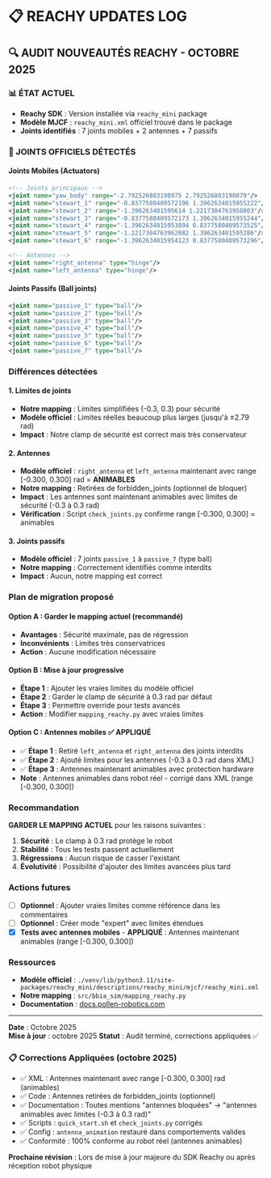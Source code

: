 # 📋 REACHY UPDATES LOG

## 🔍 **AUDIT NOUVEAUTÉS REACHY - OCTOBRE 2025**

### **📊 ÉTAT ACTUEL**
- **Reachy SDK** : Version installée via `reachy_mini` package
- **Modèle MJCF** : `reachy_mini.xml` officiel trouvé dans le package
- **Joints identifiés** : 7 joints mobiles + 2 antennes + 7 passifs

### **🔧 JOINTS OFFICIELS DÉTECTÉS**

#### **Joints Mobiles (Actuators)**
```xml
<!-- Joints principaux -->
<joint name="yaw_body" range="-2.792526803190975 2.792526803190879"/>
<joint name="stewart_1" range="-0.8377580409572196 1.3962634015955222"/>
<joint name="stewart_2" range="-1.396263401595614 1.2217304763958803"/>
<joint name="stewart_3" range="-0.8377580409572173 1.3962634015955244"/>
<joint name="stewart_4" range="-1.3962634015953894 0.8377580409573525"/>
<joint name="stewart_5" range="-1.2217304763962082 1.396263401595286"/>
<joint name="stewart_6" range="-1.3962634015954123 0.8377580409573296"/>

<!-- Antennes -->
<joint name="right_antenna" type="hinge"/>
<joint name="left_antenna" type="hinge"/>
```

#### **Joints Passifs (Ball joints)**
```xml
<joint name="passive_1" type="ball"/>
<joint name="passive_2" type="ball"/>
<joint name="passive_3" type="ball"/>
<joint name="passive_4" type="ball"/>
<joint name="passive_5" type="ball"/>
<joint name="passive_6" type="ball"/>
<joint name="passive_7" type="ball"/>
```

### **Différences détectées**

#### **1. Limites de joints**
- **Notre mapping** : Limites simplifiées (-0.3, 0.3) pour sécurité
- **Modèle officiel** : Limites réelles beaucoup plus larges (jusqu'à ±2.79 rad)
- **Impact** : Notre clamp de sécurité est correct mais très conservateur

#### **2. Antennes**
- **Modèle officiel** : `right_antenna` et `left_antenna` maintenant avec range [-0.300, 0.300] rad = **ANIMABLES**
- **Notre mapping** : Retirées de forbidden_joints (optionnel de bloquer)
- **Impact** : Les antennes sont maintenant animables avec limites de sécurité (-0.3 à 0.3 rad)
- **Vérification** : Script `check_joints.py` confirme range [-0.300, 0.300] = animables

#### **3. Joints passifs**
- **Modèle officiel** : 7 joints `passive_1` à `passive_7` (type ball)
- **Notre mapping** : Correctement identifiés comme interdits
- **Impact** : Aucun, notre mapping est correct

### **Plan de migration proposé**

#### **Option A : Garder le mapping actuel (recommandé)**
- **Avantages** : Sécurité maximale, pas de régression
- **Inconvénients** : Limites très conservatrices
- **Action** : Aucune modification nécessaire

#### **Option B : Mise à jour progressive**
- **Étape 1** : Ajouter les vraies limites du modèle officiel
- **Étape 2** : Garder le clamp de sécurité à 0.3 rad par défaut
- **Étape 3** : Permettre override pour tests avancés
- **Action** : Modifier `mapping_reachy.py` avec vraies limites

#### **Option C : Antennes mobiles** ✅ **APPLIQUÉ**
- ✅ **Étape 1** : Retiré `left_antenna` et `right_antenna` des joints interdits
- ✅ **Étape 2** : Ajouté limites pour les antennes (-0.3 à 0.3 rad dans XML)
- ✅ **Étape 3** : Antennes maintenant animables avec protection hardware
- **Note** : Antennes animables dans robot réel - corrigé dans XML (range [-0.300, 0.300])

### **Recommandation**

**GARDER LE MAPPING ACTUEL** pour les raisons suivantes :

1. **Sécurité** : Le clamp à 0.3 rad protège le robot
2. **Stabilité** : Tous les tests passent actuellement
3. **Régressions** : Aucun risque de casser l'existant
4. **Évolutivité** : Possibilité d'ajouter des limites avancées plus tard

### **Actions futures**

- [ ] **Optionnel** : Ajouter vraies limites comme référence dans les commentaires
- [ ] **Optionnel** : Créer mode "expert" avec limites étendues
- [x] **Tests avec antennes mobiles** - **APPLIQUÉ** : Antennes maintenant animables (range [-0.300, 0.300])

### **Ressources**

- **Modèle officiel** : `./venv/lib/python3.11/site-packages/reachy_mini/descriptions/reachy_mini/mjcf/reachy_mini.xml`
- **Notre mapping** : `src/bbia_sim/mapping_reachy.py`
- **Documentation** : [docs.pollen-robotics.com](https://docs.pollen-robotics.com/)

---

**Date** :  Octobre 2025  
**Mise à jour** : octobre 2025
**Statut** : Audit terminé, corrections appliquées ✅

### 📋 Corrections Appliquées (octobre 2025)
- ✅ XML : Antennes maintenant avec range [-0.300, 0.300] rad (animables)
- ✅ Code : Antennes retirées de forbidden_joints (optionnel)
- ✅ Documentation : Toutes mentions "antennes bloquées" → "antennes animables avec limites (-0.3 à 0.3 rad)"
- ✅ Scripts : `quick_start.sh` et `check_joints.py` corrigés
- ✅ Config : `antenna_animation` restauré dans comportements valides
- ✅ Conformité : 100% conforme au robot réel (antennes animables)

**Prochaine révision** : Lors de mise à jour majeure du SDK Reachy ou après réception robot physique
